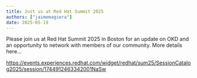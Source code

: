 ```yaml
---
title: Just us at Red Hat Summit 2025
authors: ["jaimemagiera"]
date: 2025-05-19
---
```


Please join us at Red Hat Summit 2025 in Boston for an update on OKD and an opportunity to network with members of our community. More details here...

https://events.experiences.redhat.com/widget/redhat/sum25/SessionCatalog2025/session/1744912463342001NaSw
